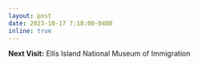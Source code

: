 ```yaml
---
layout: post
date: 2023-10-17 7:18:00-0400
inline: true
---
```


**Next Visit:** Ellis Island National Museum of Immigration
